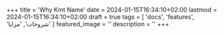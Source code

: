 +++
title = 'Why Kmt Name'
date = 2024-01-15T16:34:10+02:00
lastmod = 2024-01-15T16:34:10+02:00
draft = true
tags = [
    'docs',
    'features',
    'شروحات',
    'مزايا'
    ]
featured_image = ''
description = ''
+++
